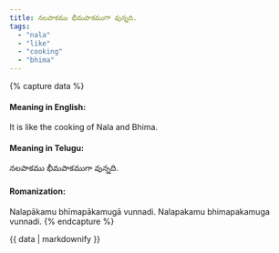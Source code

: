 ```yaml
---
title: నలపాకము భీమపాకముగా వున్నది.
tags:
  - "nala"
  - "like"
  - "cooking"
  - "bhima"
---
```


{% capture data %}
#### Meaning in English:
It is like the cooking of Nala and Bhima.

#### Meaning in Telugu:
నలపాకము భీమపాకముగా వున్నది.

#### Romanization:
Nalapākamu bhīmapākamugā vunnadi.
Nalapakamu bhimapakamuga vunnadi.
{% endcapture %}

{{ data | markdownify }}

